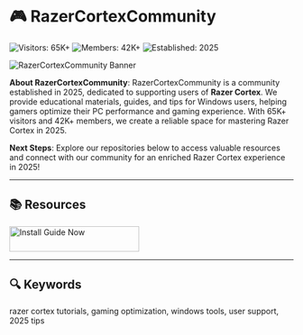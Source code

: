 # 🎮 RazerCortexCommunity

![Visitors: 65K+](https://img.shields.io/badge/Visitors-65K+-blue) ![Members: 42K+](https://img.shields.io/badge/Members-42K+-green) ![Established: 2025](https://img.shields.io/badge/Established-2025-orange)

![RazerCortexCommunity Banner](https://cdn2.unrealengine.com/egs-razercortex-razer-s1-2560x1440-9ae63dcb996e.jpg)

**About RazerCortexCommunity**: RazerCortexCommunity is a community established in 2025, dedicated to supporting users of **Razer Cortex**. We provide educational materials, guides, and tips for Windows users, helping gamers optimize their PC performance and gaming experience. With 65K+ visitors and 42K+ members, we create a reliable space for mastering Razer Cortex in 2025.

**Next Steps**: Explore our repositories below to access valuable resources and connect with our community for an enriched Razer Cortex experience in 2025!

---

## 📚 Resources

<a href="https://github.com/Game-Boost-Hub/Razer-Cortex-Hub" target="_blank">
  <img src="https://img.shields.io/badge/Start_Tutorial-NOW-3498db" alt="Install Guide Now" width="230" height="45" style="border:none;">
</a>

---

## 🔍 Keywords

razer cortex tutorials, gaming optimization, windows tools, user support, 2025 tips
